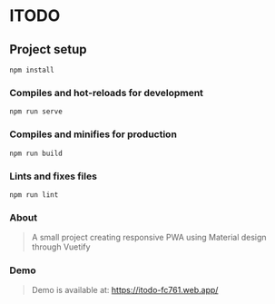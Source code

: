 # ITODO

## Project setup
```
npm install
```

### Compiles and hot-reloads for development
```
npm run serve
```

### Compiles and minifies for production
```
npm run build
```

### Lints and fixes files
```
npm run lint
```

### About

> A small project creating responsive PWA using Material design through Vuetify

### Demo

> Demo is available at: https://itodo-fc761.web.app/
